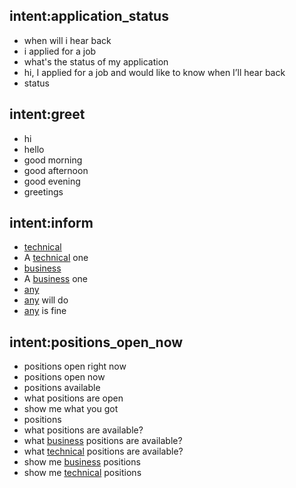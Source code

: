 ## intent:application_status
- when will i hear back
- i applied for a job
- what's the status of my application
- hi, I applied for a job and would like to know when I’ll hear back
- status

## intent:greet
- hi
- hello
- good morning
- good afternoon
- good evening
- greetings

## intent:inform
- [technical](role_type)
- A [technical](role_type) one
- [business](role_type)
- A [business](role_type) one
- [any](role_type)
- [any](role_type) will do
- [any](role_type) is fine

## intent:positions_open_now
- positions open right now
- positions open now
- positions available
- what positions are open
- show me what you got
- positions
- what positions are available?
- what [business](role_type) positions are available?
- what [technical](role_type) positions are available?
- show me [business](role_type) positions
- show me [technical](role_type) positions
